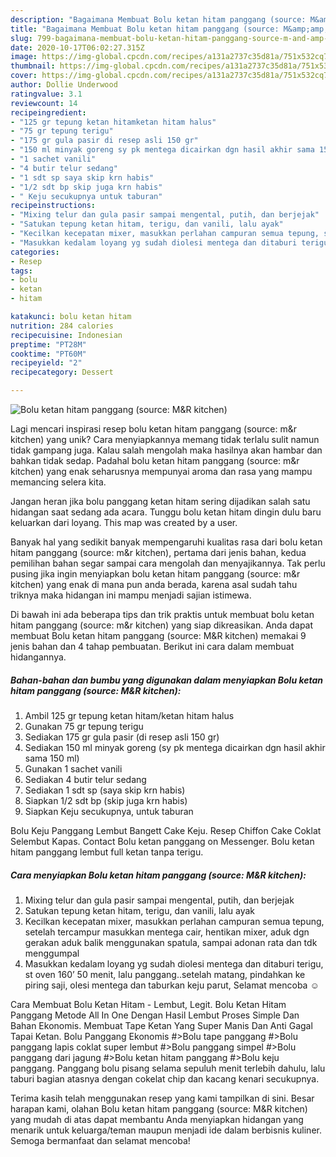 ```yaml
---
description: "Bagaimana Membuat Bolu ketan hitam panggang (source: M&amp;amp;R kitchen) Anti Gagal"
title: "Bagaimana Membuat Bolu ketan hitam panggang (source: M&amp;amp;R kitchen) Anti Gagal"
slug: 799-bagaimana-membuat-bolu-ketan-hitam-panggang-source-m-and-amp-r-kitchen-anti-gagal
date: 2020-10-17T06:02:27.315Z
image: https://img-global.cpcdn.com/recipes/a131a2737c35d81a/751x532cq70/bolu-ketan-hitam-panggang-source-mr-kitchen-foto-resep-utama.jpg
thumbnail: https://img-global.cpcdn.com/recipes/a131a2737c35d81a/751x532cq70/bolu-ketan-hitam-panggang-source-mr-kitchen-foto-resep-utama.jpg
cover: https://img-global.cpcdn.com/recipes/a131a2737c35d81a/751x532cq70/bolu-ketan-hitam-panggang-source-mr-kitchen-foto-resep-utama.jpg
author: Dollie Underwood
ratingvalue: 3.1
reviewcount: 14
recipeingredient:
- "125 gr tepung ketan hitamketan hitam halus"
- "75 gr tepung terigu"
- "175 gr gula pasir di resep asli 150 gr"
- "150 ml minyak goreng sy pk mentega dicairkan dgn hasil akhir sama 150 ml"
- "1 sachet vanili"
- "4 butir telur sedang"
- "1 sdt sp saya skip krn habis"
- "1/2 sdt bp skip juga krn habis"
- " Keju secukupnya untuk taburan"
recipeinstructions:
- "Mixing telur dan gula pasir sampai mengental, putih, dan berjejak"
- "Satukan tepung ketan hitam, terigu, dan vanili, lalu ayak"
- "Kecilkan kecepatan mixer, masukkan perlahan campuran semua tepung, setelah tercampur masukkan mentega cair, hentikan mixer, aduk dgn gerakan aduk balik menggunakan spatula, sampai adonan rata dan tdk menggumpal"
- "Masukkan kedalam loyang yg sudah diolesi mentega dan ditaburi terigu, st oven 160’ 50 menit, lalu panggang..setelah matang, pindahkan ke piring saji, olesi mentega dan taburkan keju parut, Selamat mencoba ☺️"
categories:
- Resep
tags:
- bolu
- ketan
- hitam

katakunci: bolu ketan hitam 
nutrition: 284 calories
recipecuisine: Indonesian
preptime: "PT28M"
cooktime: "PT60M"
recipeyield: "2"
recipecategory: Dessert

---
```



![Bolu ketan hitam panggang (source: M&amp;R kitchen)](https://img-global.cpcdn.com/recipes/a131a2737c35d81a/751x532cq70/bolu-ketan-hitam-panggang-source-mr-kitchen-foto-resep-utama.jpg)

Lagi mencari inspirasi resep bolu ketan hitam panggang (source: m&amp;r kitchen) yang unik? Cara menyiapkannya memang tidak terlalu sulit namun tidak gampang juga. Kalau salah mengolah maka hasilnya akan hambar dan bahkan tidak sedap. Padahal bolu ketan hitam panggang (source: m&amp;r kitchen) yang enak seharusnya mempunyai aroma dan rasa yang mampu memancing selera kita.

Jangan heran jika bolu panggang ketan hitam sering dijadikan salah satu hidangan saat sedang ada acara. Tunggu bolu ketan hitam dingin dulu baru keluarkan dari loyang. This map was created by a user.

Banyak hal yang sedikit banyak mempengaruhi kualitas rasa dari bolu ketan hitam panggang (source: m&amp;r kitchen), pertama dari jenis bahan, kedua pemilihan bahan segar sampai cara mengolah dan menyajikannya. Tak perlu pusing jika ingin menyiapkan bolu ketan hitam panggang (source: m&amp;r kitchen) yang enak di mana pun anda berada, karena asal sudah tahu triknya maka hidangan ini mampu menjadi sajian istimewa.


Di bawah ini ada beberapa tips dan trik praktis untuk membuat bolu ketan hitam panggang (source: m&amp;r kitchen) yang siap dikreasikan. Anda dapat membuat Bolu ketan hitam panggang (source: M&amp;R kitchen) memakai 9 jenis bahan dan 4 tahap pembuatan. Berikut ini cara dalam membuat hidangannya.

<!--inarticleads1-->

##### Bahan-bahan dan bumbu yang digunakan dalam menyiapkan Bolu ketan hitam panggang (source: M&amp;R kitchen):

1. Ambil 125 gr tepung ketan hitam/ketan hitam halus
1. Gunakan 75 gr tepung terigu
1. Sediakan 175 gr gula pasir (di resep asli 150 gr)
1. Sediakan 150 ml minyak goreng (sy pk mentega dicairkan dgn hasil akhir sama 150 ml)
1. Gunakan 1 sachet vanili
1. Sediakan 4 butir telur sedang
1. Sediakan 1 sdt sp (saya skip krn habis)
1. Siapkan 1/2 sdt bp (skip juga krn habis)
1. Siapkan  Keju secukupnya, untuk taburan


Bolu Keju Panggang Lembut Bangett Cake Keju. Resep Chiffon Cake Coklat Selembut Kapas. Contact Bolu ketan panggang on Messenger. Bolu ketan hitam panggang lembut full ketan tanpa terigu. 

<!--inarticleads2-->

##### Cara menyiapkan Bolu ketan hitam panggang (source: M&amp;R kitchen):

1. Mixing telur dan gula pasir sampai mengental, putih, dan berjejak
1. Satukan tepung ketan hitam, terigu, dan vanili, lalu ayak
1. Kecilkan kecepatan mixer, masukkan perlahan campuran semua tepung, setelah tercampur masukkan mentega cair, hentikan mixer, aduk dgn gerakan aduk balik menggunakan spatula, sampai adonan rata dan tdk menggumpal
1. Masukkan kedalam loyang yg sudah diolesi mentega dan ditaburi terigu, st oven 160’ 50 menit, lalu panggang..setelah matang, pindahkan ke piring saji, olesi mentega dan taburkan keju parut, Selamat mencoba ☺️


Cara Membuat Bolu Ketan Hitam - Lembut, Legit. Bolu Ketan Hitam Panggang Metode All In One Dengan Hasil Lembut Proses Simple Dan Bahan Ekonomis. Membuat Tape Ketan Yang Super Manis Dan Anti Gagal Tapai Ketan. Bolu Panggang Ekonomis #&gt;Bolu tape panggang #&gt;Bolu panggang lapis coklat super lembut #&gt;Bolu panggang simpel #&gt;Bolu panggang dari jagung #&gt;Bolu ketan hitam panggang #&gt;Bolu keju panggang. Panggang bolu pisang selama sepuluh menit terlebih dahulu, lalu taburi bagian atasnya dengan cokelat chip dan kacang kenari secukupnya. 

Terima kasih telah menggunakan resep yang kami tampilkan di sini. Besar harapan kami, olahan Bolu ketan hitam panggang (source: M&amp;R kitchen) yang mudah di atas dapat membantu Anda menyiapkan hidangan yang menarik untuk keluarga/teman maupun menjadi ide dalam berbisnis kuliner. Semoga bermanfaat dan selamat mencoba!
